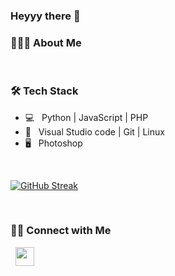 ### Heyyy there 👋
<h3> 👨🏻‍💻 About Me </h3>

<br>

<h3>🛠 Tech Stack</h3>

- 💻 &nbsp; Python | JavaScript | PHP  
- 🔧 &nbsp; Visual Studio code  | Git | Linux
- 🖥 &nbsp; Photoshop

<br>

[![GitHub Streak](https://github-readme-streak-stats.herokuapp.com?user=Kiruer&theme=submarine-flowers&border_radius=5&fire=DD701B)](https://git.io/streak-stats)

<br>
<h3> 🤝🏻 Connect with Me </h3>

<p align="left">
&nbsp; <a href="https://www.facebook.com/Kiruer19/" target="_blank" rel="noopener noreferrer"><img src="https://icons8.com/icon/118468/facebook.png" width="30"></a>  
</p>

<!--
**Kiruer/Kiruer** is a ✨ _special_ ✨ repository because its `README.md` (this file) appears on your GitHub profile.

Here are some ideas to get you started:

- 🔭 I’m currently working on ...
- 🌱 I’m currently learning ...
- 👯 I’m looking to collaborate on ...
- 🤔 I’m looking for help with ...
- 💬 Ask me about ...
- 📫 How to reach me: ...
- 😄 Pronouns: ...
- ⚡ Fun fact: ...
-->
